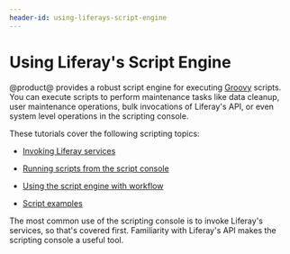 ```yaml
---
header-id: using-liferays-script-engine
---
```


# Using Liferay's Script Engine

@product@ provides a robust script engine for executing
[Groovy](http://groovy-lang.org/)
scripts. You can execute scripts to perform maintenance tasks like data
cleanup, user maintenance operations, bulk invocations of Liferay's API, or
even system level operations in the scripting console.

These tutorials cover the following scripting topics: 

- [Invoking Liferay services](/docs/7-1/user/-/knowledge_base/u/invoking-liferay-services-from-scripts)

- [Running scripts from the script console](/docs/7-1/user/-/knowledge_base/u/running-scripts-from-the-script-console)

- [Using the script engine with workflow](/docs/7-1/user/-/knowledge_base/u/leveraging-the-script-engine-in-workflow)

- [Script examples](/docs/7-1/user/-/knowledge_base/u/script-examples)

The most common use of the scripting console is to invoke Liferay's services,
so that's covered first. Familiarity with Liferay's API makes the scripting
console a useful tool. 

